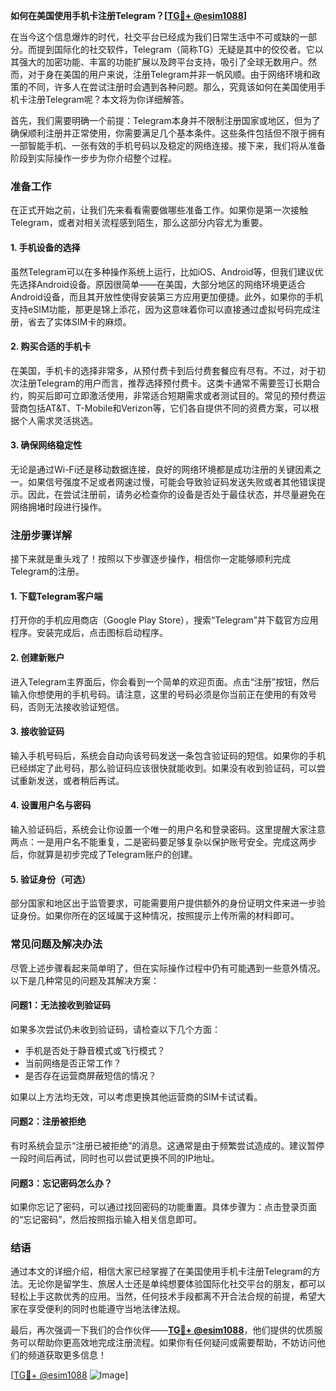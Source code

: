 **如何在美国使用手机卡注册Telegram？[[TG💪+ @esim1088](https://t.me/s/esim1088)]**

在当今这个信息爆炸的时代，社交平台已经成为我们日常生活中不可或缺的一部分。而提到国际化的社交软件，Telegram（简称TG）无疑是其中的佼佼者。它以其强大的加密功能、丰富的功能扩展以及跨平台支持，吸引了全球无数用户。然而，对于身在美国的用户来说，注册Telegram并非一帆风顺。由于网络环境和政策的不同，许多人在尝试注册时会遇到各种问题。那么，究竟该如何在美国使用手机卡注册Telegram呢？本文将为你详细解答。

首先，我们需要明确一个前提：Telegram本身并不限制注册国家或地区，但为了确保顺利注册并正常使用，你需要满足几个基本条件。这些条件包括但不限于拥有一部智能手机、一张有效的手机号码以及稳定的网络连接。接下来，我们将从准备阶段到实际操作一步步为你介绍整个过程。

### **准备工作**

在正式开始之前，让我们先来看看需要做哪些准备工作。如果你是第一次接触Telegram，或者对相关流程感到陌生，那么这部分内容尤为重要。

#### **1. 手机设备的选择**
虽然Telegram可以在多种操作系统上运行，比如iOS、Android等，但我们建议优先选择Android设备。原因很简单——在美国，大部分地区的网络环境更适合Android设备，而且其开放性使得安装第三方应用更加便捷。此外，如果你的手机支持eSIM功能，那更是锦上添花，因为这意味着你可以直接通过虚拟号码完成注册，省去了实体SIM卡的麻烦。

#### **2. 购买合适的手机卡**
在美国，手机卡的选择非常多，从预付费卡到后付费套餐应有尽有。不过，对于初次注册Telegram的用户而言，推荐选择预付费卡。这类卡通常不需要签订长期合约，购买后即可立即激活使用，非常适合短期需求或者测试目的。常见的预付费运营商包括AT&T、T-Mobile和Verizon等，它们各自提供不同的资费方案，可以根据个人需求灵活挑选。

#### **3. 确保网络稳定性**
无论是通过Wi-Fi还是移动数据连接，良好的网络环境都是成功注册的关键因素之一。如果信号强度不足或者网速过慢，可能会导致验证码发送失败或者其他错误提示。因此，在尝试注册前，请务必检查你的设备是否处于最佳状态，并尽量避免在网络拥堵时段进行操作。

### **注册步骤详解**

接下来就是重头戏了！按照以下步骤逐步操作，相信你一定能够顺利完成Telegram的注册。

#### **1. 下载Telegram客户端**
打开你的手机应用商店（Google Play Store），搜索“Telegram”并下载官方应用程序。安装完成后，点击图标启动程序。

#### **2. 创建新账户**
进入Telegram主界面后，你会看到一个简单的欢迎页面。点击“注册”按钮，然后输入你想使用的手机号码。请注意，这里的号码必须是你当前正在使用的有效号码，否则无法接收验证短信。

#### **3. 接收验证码**
输入手机号码后，系统会自动向该号码发送一条包含验证码的短信。如果你的手机已经绑定了此号码，那么验证码应该很快就能收到。如果没有收到验证码，可以尝试重新发送，或者稍后再试。

#### **4. 设置用户名与密码**
输入验证码后，系统会让你设置一个唯一的用户名和登录密码。这里提醒大家注意两点：一是用户名不能重复，二是密码要足够复杂以保护账号安全。完成这两步后，你就算是初步完成了Telegram账户的创建。

#### **5. 验证身份（可选）**
部分国家和地区出于监管要求，可能需要用户提供额外的身份证明文件来进一步验证身份。如果你所在的区域属于这种情况，按照提示上传所需的材料即可。

### **常见问题及解决办法**

尽管上述步骤看起来简单明了，但在实际操作过程中仍有可能遇到一些意外情况。以下是几种常见的问题及其解决方案：

#### **问题1：无法接收到验证码**
如果多次尝试仍未收到验证码，请检查以下几个方面：
- 手机是否处于静音模式或飞行模式？
- 当前网络是否正常工作？
- 是否存在运营商屏蔽短信的情况？

如果以上方法均无效，可以考虑更换其他运营商的SIM卡试试看。

#### **问题2：注册被拒绝**
有时系统会显示“注册已被拒绝”的消息。这通常是由于频繁尝试造成的。建议暂停一段时间后再试，同时也可以尝试更换不同的IP地址。

#### **问题3：忘记密码怎么办？**
如果你忘记了密码，可以通过找回密码的功能重置。具体步骤为：点击登录页面的“忘记密码”，然后按照指示输入相关信息即可。

### **结语**

通过本文的详细介绍，相信大家已经掌握了在美国使用手机卡注册Telegram的方法。无论你是留学生、旅居人士还是单纯想要体验国际化社交平台的朋友，都可以轻松上手这款优秀的应用。当然，任何技术手段都离不开合法合规的前提，希望大家在享受便利的同时也能遵守当地法律法规。

最后，再次强调一下我们的合作伙伴——**[TG💪+ @esim1088](https://t.me/s/esim1088)**，他们提供的优质服务可以帮助你更高效地完成注册流程。如果你有任何疑问或需要帮助，不妨访问他们的频道获取更多信息！

[[TG💪+ @esim1088](https://t.me/s/esim1088) ![Image](https://i.postimg.cc/4NQfJmqS/Snipaste-2025-05-13-00-14-12.png)]